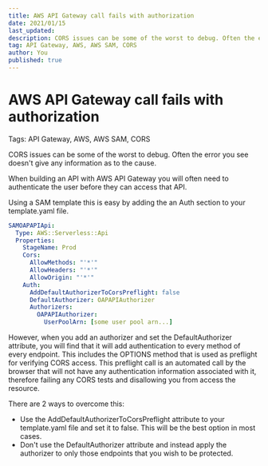 ```yaml
---
title: AWS API Gateway call fails with authorization
date: 2021/01/15
last_updated:
description: CORS issues can be some of the worst to debug. Often the error you see doesn't give any information as to the cause.
tag: API Gateway, AWS, AWS SAM, CORS
author: You
published: true
---
```


# AWS API Gateway call fails with authorization

Tags: API Gateway, AWS, AWS SAM, CORS

CORS issues can be some of the worst to debug. Often the error you see doesn't give any information as to the cause.

When building an API with AWS API Gateway you will often need to authenticate the user before they can access that API.

Using a SAM template this is easy by adding the an Auth section to your template.yaml file.

```yaml
SAMOAPAPIApi:
  Type: AWS::Serverless::Api
  Properties:
    StageName: Prod
    Cors:
      AllowMethods: "'*'"
      AllowHeaders: "'*'"
      AllowOrigin: "'*'"
    Auth:
      AddDefaultAuthorizerToCorsPreflight: false
      DefaultAuthorizer: OAPAPIAuthorizer
      Authorizers:
        OAPAPIAuthorizer:
          UserPoolArn: [some user pool arn...]
```

However, when you add an authorizer and set the DefaultAuthorizer attribute, you will find that it will add authentication to every method of every endpoint. This includes the OPTIONS method that is used as preflight for verifying CORS access. This preflight call is an automated call by the browser that will not have any authentication information associated with it, therefore failing any CORS tests and disallowing you from access the resource.

There are 2 ways to overcome this:

- Use the AddDefaultAuthorizerToCorsPreflight attribute to your template.yaml file and set it to false. This will be the best option in most cases.
- Don't use the DefaultAuthorizer attribute and instead apply the authorizer to only those endpoints that you wish to be protected.
